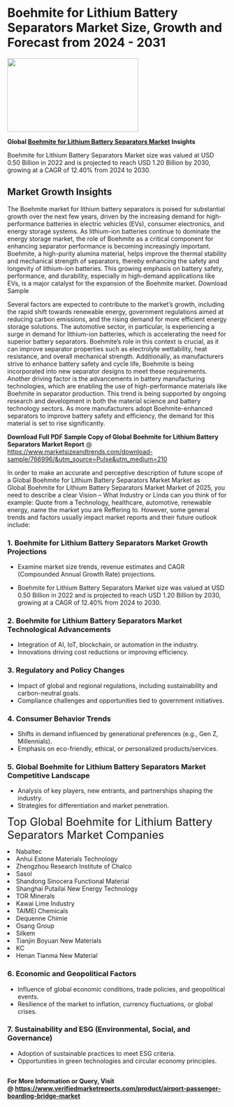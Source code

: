 <H1>Boehmite for Lithium Battery Separators Market Size, Growth and Forecast from 2024 - 2031</H1><img class="aligncenter size-medium wp-image-584254" src="https://thirdeyenews.in/wp-content/uploads/2024/09/Global-Market-Research-300x168.jpeg" alt="" width="300" height="168" /><p><strong>Global&nbsp;<a href="https://www.marketsizeandtrends.com/download-sample/766996/&amp;utm_source=Pulse&amp;utm_medium=210">Boehmite for Lithium Battery Separators Market</a> Insights</strong></p><p>Boehmite for Lithium Battery Separators Market size was valued at USD 0.50 Billion in 2022 and is projected to reach USD 1.20 Billion by 2030, growing at a CAGR of 12.40% from 2024 to 2030.</p><p><h2>Market Growth Insights</h2> <p>The Boehmite market for lithium battery separators is poised for substantial growth over the next few years, driven by the increasing demand for high-performance batteries in electric vehicles (EVs), consumer electronics, and energy storage systems. As lithium-ion batteries continue to dominate the energy storage market, the role of Boehmite as a critical component for enhancing separator performance is becoming increasingly important. Boehmite, a high-purity alumina material, helps improve the thermal stability and mechanical strength of separators, thereby enhancing the safety and longevity of lithium-ion batteries. This growing emphasis on battery safety, performance, and durability, especially in high-demand applications like EVs, is a major catalyst for the expansion of the Boehmite market. Download Sample</p> <p>Several factors are expected to contribute to the market’s growth, including the rapid shift towards renewable energy, government regulations aimed at reducing carbon emissions, and the rising demand for more efficient energy storage solutions. The automotive sector, in particular, is experiencing a surge in demand for lithium-ion batteries, which is accelerating the need for superior battery separators. Boehmite’s role in this context is crucial, as it can improve separator properties such as electrolyte wettability, heat resistance, and overall mechanical strength. Additionally, as manufacturers strive to enhance battery safety and cycle life, Boehmite is being incorporated into new separator designs to meet these requirements. Another driving factor is the advancements in battery manufacturing technologies, which are enabling the use of high-performance materials like Boehmite in separator production. This trend is being supported by ongoing research and development in both the material science and battery technology sectors. As more manufacturers adopt Boehmite-enhanced separators to improve battery safety and efficiency, the demand for this material is set to rise significantly. </p><p><span class=""><strong>Download Full PDF Sample Copy of Global Boehmite for Lithium Battery Separators Market Report</strong> @ <a href="https://www.marketsizeandtrends.com/download-sample/766996/&amp;utm_source=Pulse&amp;utm_medium=210" target="_blank">https://www.marketsizeandtrends.com/download-sample/766996/&amp;utm_source=Pulse&amp;utm_medium=210</a></span></p><p>In order to make an accurate and perceptive description of future scope of a Global&nbsp;Boehmite for Lithium Battery Separators Market Market as Global&nbsp;Boehmite for Lithium Battery Separators Market Market of 2025, you need to describe a clear Vision &ndash; What Industry or Linda can you think of for example: Quote from a Technology, healthcare, automotive, renewable energy, name the market you are Reffering to. However, some general trends and factors usually impact market reports and their future outlook include:</p><h3>1.&nbsp;<strong>Boehmite for Lithium Battery Separators Market Growth Projections</strong></h3><ul><li>Examine market size trends, revenue estimates and CAGR (Compounded Annual Growth Rate) projections.</li><li><p>Boehmite for Lithium Battery Separators Market size was valued at USD 0.50 Billion in 2022 and is projected to reach USD 1.20 Billion by 2030, growing at a CAGR of 12.40% from 2024 to 2030.</p></li></ul><h3>2.&nbsp;<strong>Boehmite for Lithium Battery Separators Market Technological Advancements</strong></h3><ul><li>Integration of AI, IoT, blockchain, or automation in the industry.</li><li>Innovations driving cost reductions or improving efficiency.</li></ul><h3>3.&nbsp;<strong>Regulatory and Policy Changes</strong></h3><ul><li>Impact of global and regional regulations, including sustainability and carbon-neutral goals.</li><li>Compliance challenges and opportunities tied to government initiatives.</li></ul><h3>4.&nbsp;<strong>Consumer Behavior Trends</strong></h3><ul><li>Shifts in demand influenced by generational preferences (e.g., Gen Z, Millennials).</li><li>Emphasis on eco-friendly, ethical, or personalized products/services.</li></ul><h3>5.&nbsp;<strong>Global Boehmite for Lithium Battery Separators Market Competitive Landscape</strong></h3><ul><li>Analysis of key players, new entrants, and partnerships shaping the industry.</li><li>Strategies for differentiation and market penetration.</li></ul><p data-pm-slice="1 1 []"><span style="color: inherit; font-family: inherit; font-size: 25px;">Top Global Boehmite for Lithium Battery Separators Market Companies</span></p><div class="" data-test-id=""><p><li>Nabaltec</li><li> Anhui Estone Materials Technology</li><li> Zhengzhou Research Institute of Chalco</li><li> Sasol</li><li> Shandong Sinocera Functional Material</li><li> Shanghai Putailai New Energy Technology</li><li> TOR Minerals</li><li> Kawai Lime Industry</li><li> TAIMEI Chemicals</li><li> Dequenne Chimie</li><li> Osang Group</li><li> Silkem</li><li> Tianjin Boyuan New Materials</li><li> KC</li><li> Henan Tianma New Material</li></p></div><h3>6.&nbsp;<strong>Economic and Geopolitical Factors</strong></h3><ul><li>Influence of global economic conditions, trade policies, and geopolitical events.</li><li>Resilience of the market to inflation, currency fluctuations, or global crises.</li></ul><h3>7.&nbsp;<strong>Sustainability and ESG (Environmental, Social, and Governance)</strong></h3><ul><li>Adoption of sustainable practices to meet ESG criteria.</li><li>Opportunities in green technologies and circular economy principles.</li></ul><h2><strong style="font-size: 14px;">For More Information or Query, Visit @&nbsp;</strong><a style="background-color: #ffffff; font-size: 14px;" href="https://www.marketsizeandtrends.com/report/boehmite-for-lithium-battery-separators-market/" target="_blank">https://www.verifiedmarketreports.com/product/airport-passenger-boarding-bridge-market</a></h2>
